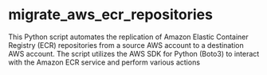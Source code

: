 # migrate_aws_ecr_repositories
This Python script automates the replication of Amazon Elastic Container Registry (ECR) repositories from a source AWS account to a destination AWS account. The script utilizes the AWS SDK for Python (Boto3) to interact with the Amazon ECR service and perform various actions
